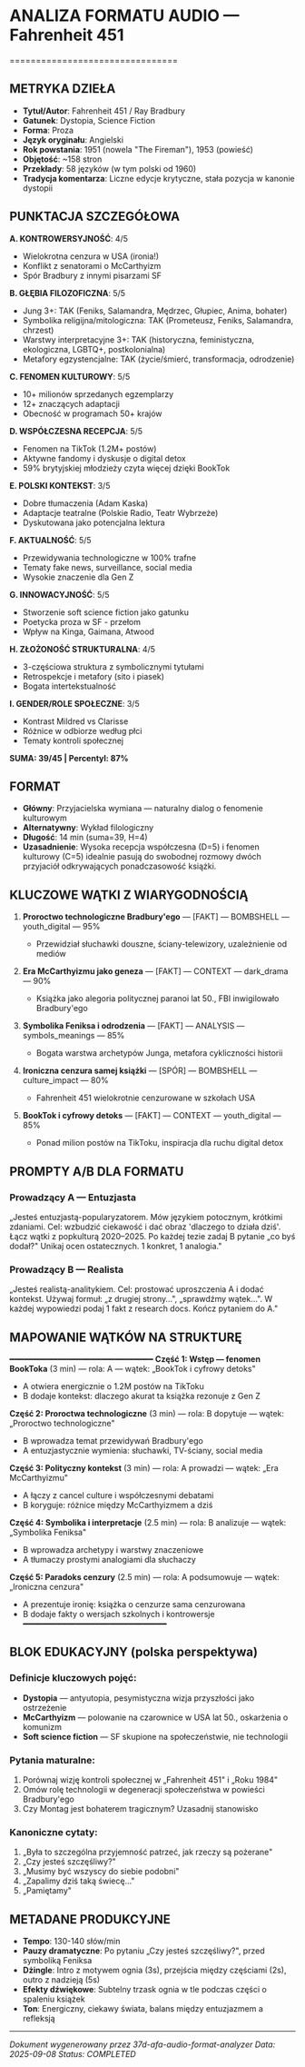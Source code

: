# ANALIZA FORMATU AUDIO — Fahrenheit 451
================================

## METRYKA DZIEŁA

- **Tytuł/Autor**: Fahrenheit 451 / Ray Bradbury
- **Gatunek**: Dystopia, Science Fiction
- **Forma**: Proza
- **Język oryginału**: Angielski
- **Rok powstania**: 1951 (nowela "The Fireman"), 1953 (powieść)
- **Objętość**: ~158 stron
- **Przekłady**: 58 języków (w tym polski od 1960)
- **Tradycja komentarza**: Liczne edycje krytyczne, stała pozycja w kanonie dystopii

## PUNKTACJA SZCZEGÓŁOWA

**A. KONTROWERSYJNOŚĆ**: 4/5
- Wielokrotna cenzura w USA (ironia!)
- Konflikt z senatorami o McCarthyizm
- Spór Bradbury z innymi pisarzami SF

**B. GŁĘBIA FILOZOFICZNA**: 5/5  
- Jung 3+: TAK (Feniks, Salamandra, Mędrzec, Głupiec, Anima, bohater)
- Symbolika religijna/mitologiczna: TAK (Prometeusz, Feniks, Salamandra, chrzest)
- Warstwy interpretacyjne 3+: TAK (historyczna, feministyczna, ekologiczna, LGBTQ+, postkolonialna)
- Metafory egzystencjalne: TAK (życie/śmierć, transformacja, odrodzenie)

**C. FENOMEN KULTUROWY**: 5/5
- 10+ milionów sprzedanych egzemplarzy
- 12+ znaczących adaptacji
- Obecność w programach 50+ krajów

**D. WSPÓŁCZESNA RECEPCJA**: 5/5
- Fenomen na TikTok (1.2M+ postów)
- Aktywne fandomy i dyskusje o digital detox
- 59% brytyjskiej młodzieży czyta więcej dzięki BookTok

**E. POLSKI KONTEKST**: 3/5
- Dobre tłumaczenia (Adam Kaska)
- Adaptacje teatralne (Polskie Radio, Teatr Wybrzeże)
- Dyskutowana jako potencjalna lektura

**F. AKTUALNOŚĆ**: 5/5
- Przewidywania technologiczne w 100% trafne
- Tematy fake news, surveillance, social media
- Wysokie znaczenie dla Gen Z

**G. INNOWACYJNOŚĆ**: 5/5
- Stworzenie soft science fiction jako gatunku
- Poetycka proza w SF - przełom
- Wpływ na Kinga, Gaimana, Atwood

**H. ZŁOŻONOŚĆ STRUKTURALNA**: 4/5
- 3-częściowa struktura z symbolicznymi tytułami
- Retrospekcje i metafory (sito i piasek)
- Bogata intertekstualność

**I. GENDER/ROLE SPOŁECZNE**: 3/5
- Kontrast Mildred vs Clarisse
- Różnice w odbiorze według płci
- Tematy kontroli społecznej

**SUMA: 39/45 | Percentyl: 87%**

## FORMAT

- **Główny**: Przyjacielska wymiana — naturalny dialog o fenomenie kulturowym
- **Alternatywny**: Wykład filologiczny
- **Długość**: 14 min (suma=39, H=4)
- **Uzasadnienie**: Wysoka recepcja współczesna (D=5) i fenomen kulturowy (C=5) idealnie pasują do swobodnej rozmowy dwóch przyjaciół odkrywających ponadczasowość książki.

## KLUCZOWE WĄTKI Z WIARYGODNOŚCIĄ

1. **Proroctwo technologiczne Bradbury'ego** — [FAKT] — BOMBSHELL — youth_digital — 95%
   - Przewidział słuchawki douszne, ściany-telewizory, uzależnienie od mediów

2. **Era McCarthyizmu jako geneza** — [FAKT] — CONTEXT — dark_drama — 90%
   - Książka jako alegoria politycznej paranoi lat 50., FBI inwigilowało Bradbury'ego

3. **Symbolika Feniksa i odrodzenia** — [FAKT] — ANALYSIS — symbols_meanings — 85%
   - Bogata warstwa archetypów Junga, metafora cykliczności historii

4. **Ironiczna cenzura samej książki** — [SPÓR] — BOMBSHELL — culture_impact — 80%
   - Fahrenheit 451 wielokrotnie cenzurowane w szkołach USA

5. **BookTok i cyfrowy detoks** — [FAKT] — CONTEXT — youth_digital — 85%
   - Ponad milion postów na TikToku, inspiracja dla ruchu digital detox

## PROMPTY A/B DLA FORMATU

### Prowadzący A — Entuzjasta
„Jesteś entuzjastą-popularyzatorem. Mów językiem potocznym, krótkimi zdaniami. Cel: wzbudzić ciekawość i dać obraz 'dlaczego to działa dziś'. Łącz wątki z popkulturą 2020–2025. Po każdej tezie zadaj B pytanie „co byś dodał?" Unikaj ocen ostatecznych. 1 konkret, 1 analogia."

### Prowadzący B — Realista
„Jesteś realistą-analitykiem. Cel: prostować uproszczenia A i dodać kontekst. Używaj formuł: „z drugiej strony…", „sprawdźmy wątek…". W każdej wypowiedzi podaj 1 fakt z research docs. Kończ pytaniem do A."

## MAPOWANIE WĄTKÓW NA STRUKTURĘ
━━━━━━━━━━━━━━━━━━━━━━━━━━━━━━
**Część 1: Wstęp — fenomen BookToka** (3 min) — rola: A — wątek: „BookTok i cyfrowy detoks"
- A otwiera energicznie o 1.2M postów na TikToku
- B dodaje kontekst: dlaczego akurat ta książka rezonuje z Gen Z

**Część 2: Proroctwa technologiczne** (3 min) — rola: B dopytuje — wątek: „Proroctwo technologiczne"
- B wprowadza temat przewidywań Bradbury'ego
- A entuzjastycznie wymienia: słuchawki, TV-ściany, social media

**Część 3: Polityczny kontekst** (3 min) — rola: A prowadzi — wątek: „Era McCarthyizmu"
- A łączy z cancel culture i współczesnymi debatami
- B koryguje: różnice między McCarthyizmem a dziś

**Część 4: Symbolika i interpretacje** (2.5 min) — rola: B analizuje — wątek: „Symbolika Feniksa"
- B wprowadza archetypy i warstwy znaczeniowe
- A tłumaczy prostymi analogiami dla słuchaczy

**Część 5: Paradoks cenzury** (2.5 min) — rola: A podsumowuje — wątek: „Ironiczna cenzura"
- A prezentuje ironię: książka o cenzurze sama cenzurowana
- B dodaje fakty o wersjach szkolnych i kontrowersje
━━━━━━━━━━━━━━━━━━━━━━━━━━━━━━

## BLOK EDUKACYJNY (polska perspektywa)

### Definicje kluczowych pojęć:
- **Dystopia** — antyutopia, pesymistyczna wizja przyszłości jako ostrzeżenie
- **McCarthyizm** — polowanie na czarownice w USA lat 50., oskarżenia o komunizm
- **Soft science fiction** — SF skupione na społeczeństwie, nie technologii

### Pytania maturalne:
1. Porównaj wizję kontroli społecznej w „Fahrenheit 451" i „Roku 1984"
2. Omów rolę technologii w degeneracji społeczeństwa w powieści Bradbury'ego
3. Czy Montag jest bohaterem tragicznym? Uzasadnij stanowisko

### Kanoniczne cytaty:
1. „Była to szczególna przyjemność patrzeć, jak rzeczy są pożerane"
2. „Czy jesteś szczęśliwy?"
3. „Musimy być wszyscy do siebie podobni"
4. „Zapalimy dziś taką świecę..."
5. „Pamiętamy"

## METADANE PRODUKCYJNE

- **Tempo**: 130-140 słów/min
- **Pauzy dramatyczne**: Po pytaniu „Czy jesteś szczęśliwy?", przed symboliką Feniksa
- **Dżingle**: Intro z motywem ognia (3s), przejścia między częściami (2s), outro z nadzieją (5s)
- **Efekty dźwiękowe**: Subtelny trzask ognia w tle podczas części o spaleniu książek
- **Ton**: Energiczny, ciekawy świata, balans między entuzjazmem a refleksją

---
*Dokument wygenerowany przez 37d-afa-audio-format-analyzer*
*Data: 2025-09-08*
*Status: COMPLETED*